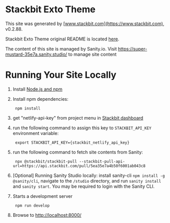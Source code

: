 # Stackbit Exto Theme

This site was generated by [www.stackbit.com](https://www.stackbit.com), v0.2.88.

Stackbit Exto Theme original README is located [here](./README.theme.md).

The content of this site is managed by Sanity.io. Visit https://super-mustard-35e7a.sanity.studio/ to manage site content

# Running Your Site Locally

1. Install [Node.js and npm](https://nodejs.org/en/)

1. Install npm dependencies:

        npm install

1. get "netlify-api-key" from project menu in [Stackbit dashboard](https://app.stackbit.com/dashboard)

1. run the following command to assign this key to `STACKBIT_API_KEY` environment variable:

        export STACKBIT_API_KEY={stackbit_netlify_api_key}

1. run the following command to fetch site contents from Sanity:

        npx @stackbit/stackbit-pull --stackbit-pull-api-url=https://api.stackbit.com/pull/5ea35e7a4b50f6001ab043c8

1. [Optional] Running Sanity Studio locally: install sanity-cli `npm install -g @sanity/cli`, navigate to the `/studio` directory, and run `sanity install` and `sanity start`.
You may be required to login with the Sanity CLI.

1. Starts a development server

        npm run develop

1. Browse to [http://localhost:8000/](http://localhost:8000/)
